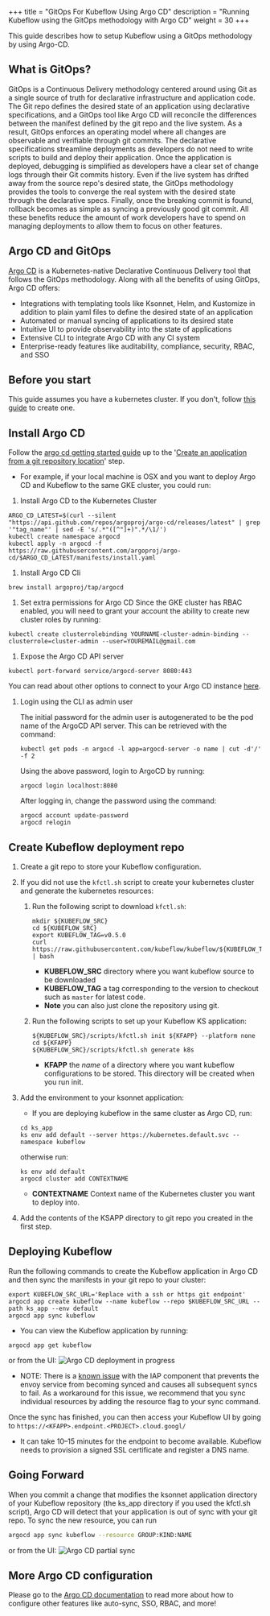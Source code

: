 +++
title = "GitOps For Kubeflow Using Argo CD"
description = "Running Kubeflow using the GitOps methodology with Argo CD"
weight = 30
+++

This guide describes how to setup Kubeflow using a GitOps methodology by 
using Argo-CD.

## What is GitOps?
GitOps is a Continuous Delivery methodology centered around using Git as a single source of truth for declarative infrastructure and application code.  The Git repo defines the desired state of an application using declarative specifications, and a GitOps tool like Argo CD will reconcile the differences between the manifest defined by the git repo and the live system.  As a result, GitOps enforces an operating model where all changes are observable and verifiable through git commits.  The declarative specifications streamline deployments as developers do not need to write scripts to build and deploy their application.  Once the application is deployed, debugging is simplified as developers have a clear set of change logs through their Git commits history.  Even if the live system has drifted away from the source repo's desired state, the GitOps methodology provides the tools to converge the real system with the desired state through the declarative specs.  Finally, once the breaking commit is found, rollback becomes as simple as syncing a previously good git commit.  All these benefits reduce the amount of work developers have to spend on managing deployments to allow them to focus on other features.

## Argo CD and GitOps
[Argo CD](https://argoproj.github.io/argo-cd) is a Kubernetes-native Declarative Continuous Delivery tool that follows the GitOps methodology.  Along with all the benefits of using GitOps, Argo CD offers:

* Integrations with templating tools like Ksonnet, Helm, and Kustomize in addition to plain yaml files to define the desired state of an application
* Automated or manual syncing of applications to its desired state
* Intuitive UI to provide observability into the state of applications
* Extensive CLI to integrate Argo CD with any CI system
* Enterprise-ready features like auditability, compliance, security, RBAC, and SSO

## Before you start
This guide assumes you have a kubernetes cluster. If you don't, follow [this guide](/docs/started/getting-started/#set-up-kubernetes) to create one.

## Install Argo CD
Follow the [argo cd getting started guide](https://github.com/argoproj/argo-cd/blob/master/docs/getting_started.md) up to the '[Create an application from a git repository location](https://github.com/argoproj/argo-cd/blob/master/docs/getting_started.md#6-create-an-application-from-a-git-repository-location)' step.

* For example, if your local machine is OSX and you want to deploy Argo CD and Kubeflow to the same GKE cluster, you could run:

1. Install Argo CD to the Kubernetes Cluster
```shell
ARGO_CD_LATEST=$(curl --silent "https://api.github.com/repos/argoproj/argo-cd/releases/latest" | grep '"tag_name"' | sed -E 's/.*"([^"]+)".*/\1/')
kubectl create namespace argocd
kubectl apply -n argocd -f https://raw.githubusercontent.com/argoproj/argo-cd/$ARGO_CD_LATEST/manifests/install.yaml
```

1. Install Argo CD Cli
```shell
brew install argoproj/tap/argocd
```

1. Set extra permissions for Argo CD
Since the GKE cluster has RBAC enabled, you will need to grant your account the ability to create new cluster roles by running:
```shell
kubectl create clusterrolebinding YOURNAME-cluster-admin-binding --clusterrole=cluster-admin --user=YOUREMAIL@gmail.com
```

1. Expose the Argo CD API server
```shell
kubectl port-forward service/argocd-server 8080:443
```
You can read about other options to connect to your Argo CD instance [here](https://github.com/argoproj/argo-cd/blob/master/docs/getting_started.md#3-access-the-argocd-api-server).
1. Login using the CLI as admin user

    The initial password for the admin user is autogenerated to be the pod name of the ArgoCD API server. This can be retrieved with the command:

    ```shell
    kubectl get pods -n argocd -l app=argocd-server -o name | cut -d'/' -f 2
    ```

    Using the above password, login to ArgoCD by running:
    ```shell
    argocd login localhost:8080
    ```
    After logging in, change the password using the command:
    ```shell
    argocd account update-password
    argocd relogin
    ```

## Create Kubeflow deployment repo
1. Create a git repo to store your Kubeflow configuration.
1. If you did not use the `kfctl.sh` script to create your kubernetes cluster and generate the kubernetes resources:
    1. Run the following script to download `kfctl.sh`:

        ```shell
        mkdir ${KUBEFLOW_SRC}
        cd ${KUBEFLOW_SRC}
        export KUBEFLOW_TAG=v0.5.0
        curl https://raw.githubusercontent.com/kubeflow/kubeflow/${KUBEFLOW_TAG}/scripts/download.sh | bash
        ```
        * **KUBEFLOW_SRC** directory where you want kubeflow source to be downloaded
        * **KUBEFLOW_TAG** a tag corresponding to the version to checkout such as `master` for latest code.
        * **Note** you can also just clone the repository using git.
    1. Run the following scripts to set up your Kubeflow KS application:

        ```
        ${KUBEFLOW_SRC}/scripts/kfctl.sh init ${KFAPP} --platform none
        cd ${KFAPP}
        ${KUBEFLOW_SRC}/scripts/kfctl.sh generate k8s
        ```
        * **KFAPP** the _name_ of a directory where you want kubeflow configurations to be stored. This directory will be created when you run init.

1. Add the environment to your ksonnet application:
    * If you are deploying kubeflow in the same cluster as Argo CD, run:

    ```shell
    cd ks_app
    ks env add default --server https://kubernetes.default.svc --namespace kubeflow
    ```
    otherwise run:
    ```shell
    ks env add default
    argocd cluster add CONTEXTNAME
    ```
    * **CONTEXTNAME** Context name of the Kubernetes cluster you want to deploy into.
1.  Add the contents of the KSAPP directory to git repo you created in the first step.

## Deploying Kubeflow
Run the following commands to create the Kubeflow application in Argo CD and then sync the manifests in your git repo to your cluster:

```shell
export KUBEFLOW_SRC_URL='Replace with a ssh or https git endpoint'
argocd app create kubeflow --name kubeflow --repo $KUBEFLOW_SRC_URL --path ks_app --env default
argocd app sync kubeflow
```
* You can view the Kubeflow application by running:

```shell
argocd app get kubeflow
```
or from the UI:
<img src="/docs/images/argo-cd-deployment-in-progess.png" 
  alt="Argo CD deployment in progress"
  class="mt-3 mb-3 border border-info rounded">

* NOTE: There is a [known issue](https://github.com/kubeflow/kubeflow/issues/1145) with the IAP component that prevents the envoy service from becoming synced and causes all subsequent syncs to fail.  As a workaround for this issue, we recommend that you sync individual resources by adding the resource flag to your sync command.

Once the sync has finished, you can then access your Kubeflow UI by going to `https://<KFAPP>.endpoint.<PROJECT>.cloud.googl/`

* It can take 10–15 minutes for the endpoint to become available. Kubeflow needs to provision a signed SSL certificate and register a DNS name.

## Going Forward
When you commit a change that modifies the ksonnet application directory of your Kubeflow repository (the ks_app directory if you used the kfctl.sh script), Argo CD will detect that your application is out of sync with your git repo.  To sync the new resource, you can run
```bash
argocd app sync kubeflow --resource GROUP:KIND:NAME
```
or from the UI:
<img src="/docs/images/argo-cd-partial-sync-ui.png" 
  alt="Argo CD partial sync"
  class="mt-3 mb-3 border border-info rounded">


## More Argo CD configuration
Please go to the [Argo CD documentation](https://github.com/argoproj/argo-cd/tree/master/docs#argocd-documentation) to read more about how to configure other features like auto-sync, SSO, RBAC, and more!
